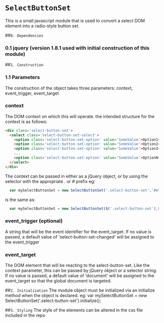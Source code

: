 `SelectButtonSet`
==

This is a small javascript module that is used to convert a select DOM element into a radio-style button set.

##`0. Dependencies`
  ### 0.1 jquery (version 1.8.1 used with initial construction of this module)

##`1. Construction`
  ### 1.1 Parameters
  The construction of the object takes three parameters: context, event_trigger, event_target

  ### context
  The DOM context on which this will operate. the intended structure for the context is as follows:
  ```html
  <div class='select-button-set'>
    <select class='select-button-set-select'>
      <option class='select-button-set-option' value='SomeValue'>Option1</option>
      <option class='select-button-set-option' value='SomeValue'>Option2</option>
      <option class='select-button-set-option' value='SomeValue'>Option3</option>
      ...
      <option class='select-button-set-option' value='SomeValue'>OptionN</option>
    </select>
  </div>
  ```

  The context can be passed in either as a jQuery object, or by using the selector with the appropriate . or # prefix
  eg:
  ```javascript
    var mySelectButtonSet = new SelectButtonSet('.select-button-set','#event_target','update_event_target').initialize();
  ```
  is the same as:
  ```javascript
    var mySelectButtonSet = new SelectButtonSet($('.select-button-set'),$('#event_target'),'update_event_target').initialize();
  ```
  
  ### event_trigger (optional)
  A string that will be the event identifier for the event_target. If no value is passed, a default value of 'select-button-set-changed' will be assigned to the event_trigger

  ### event_target
  The DOM element that will be reacting to the select-button-set. Like the context parameter, this can be passed by jQuery object or a selector string. 
  If no value is passed, a default value of 'document' will be assigned to the event_target so that the global document is targeted.

##`2. Initialization`
  The module object must be initialized via an initialize method when the object is declared.
  eg:
    var mySelectButtonSet = new SelectButtonSet('.select-button-set').initialize();

##`3. Styling`
  The style of the elements can be altered in the css file included in the repo

